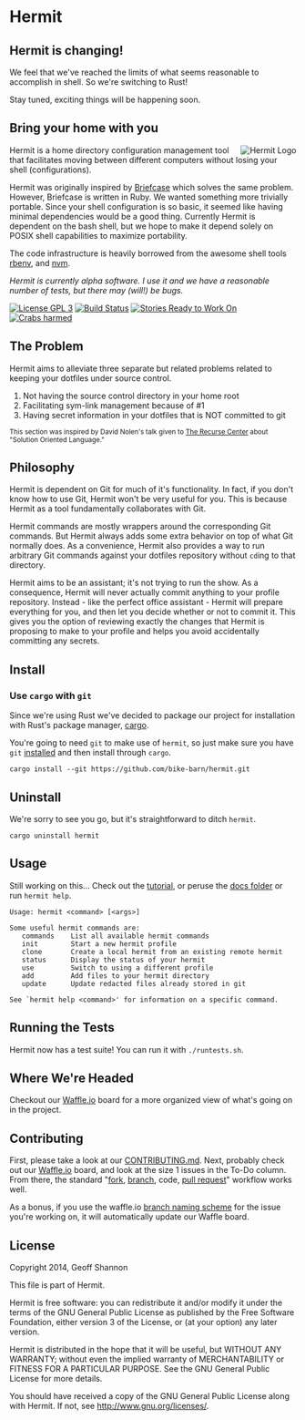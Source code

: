 Hermit
======

Hermit is changing!
------------------

We feel that we've reached the limits of what seems reasonable to
accomplish in shell. So we're switching to Rust!

Stay tuned, exciting things will be happening soon.

Bring your home with you
------------------------

<img src="http://www.zephyrizing.net/hermit/images/hermit-crab.png"
 alt="Hermit Logo" title="The Crab" align="right" />

Hermit is a home directory configuration management tool that
facilitates moving between different computers without losing your
shell (configurations).

Hermit was originally inspired by [Briefcase] which solves the same
problem.  However, Briefcase is written in Ruby.  We wanted something
more trivially portable. Since your shell configuration is so basic,
it seemed like having minimal dependencies would be a good
thing. Currently Hermit is dependent on the bash shell, but we hope to
make it depend solely on POSIX shell capabilities to maximize
portability.

The code infrastructure is heavily borrowed from the awesome shell
tools [rbenv], and [nvm].

_Hermit is currently alpha software. I use it and we have a reasonable
number of tests, but there may (will!) be bugs._

[![License GPL 3][badge-license]](http://www.gnu.org/licenses/gpl-3.0.txt)
[![Build Status][badge-build]](https://travis-ci.org/bike-barn/hermit)
[![Stories Ready to Work On][badge-todo]](https://waffle.io/bike-barn/hermit)
[![Crabs harmed][badge-crabs]](http://shields.io/)

[badge-license]: https://img.shields.io/badge/license-GPL_3-green.svg
[badge-build]: https://travis-ci.org/bike-barn/hermit.svg?branch=master
[badge-todo]: https://badge.waffle.io/bike-barn/hermit.svg?label=to-do&title=To-Do
[badge-crabs]: http://img.shields.io/badge/crabs_harmed-0-blue.svg

[Briefcase]: https://github.com/jim/briefcase
[rbenv]: https://github.com/sstephenson/rbenv
[nvm]: https://github.com/creationix/nvm

The Problem
-----------

Hermit aims to alleviate three separate but related problems related
to keeping your dotfiles under source control.

1. Not having the source control directory in your home root
2. Facilitating sym-link management because of #1
3. Having secret information in your dotfiles that is NOT committed to
   git

<sub>This section was inspired by David Nolen's talk given to
[The Recurse Center][RC] about "Solution Oriented Language."</sub>

[RC]: https://www.recursecenter.com/

Philosophy
----------

Hermit is dependent on Git for much of it's functionality. In fact, if
you don't know how to use Git, Hermit won't be very useful for
you. This is because Hermit as a tool fundamentally collaborates with
Git.

Hermit commands are mostly wrappers around the corresponding Git
commands. But Hermit always adds some extra behavior on top of what
Git normally does. As a convenience, Hermit also provides a way to run
arbitrary Git commands against your dotfiles repository without
`cd`ing to that directory.

Hermit aims to be an assistant; it's not trying to run the show. As a
consequence, Hermit will never actually commit anything to your
profile repository. Instead - like the perfect office assistant -
Hermit will prepare everything for you, and then let you decide
whether or not to commit it. This gives you the option of reviewing
exactly the changes that Hermit is proposing to make to your profile
and helps you avoid accidentally committing any secrets.

Install
-------

### Use `cargo` with `git`

Since we're using Rust we've decided to package our project for installation
with Rust's package manager, [cargo][install-cargo].

You're going to need `git` to make use of `hermit`, so just make sure
you have `git` [installed][install-git] and then install through `cargo`.

    cargo install --git https://github.com/bike-barn/hermit.git

[install-cargo]: http://doc.crates.io/
[install-git]: https://git-scm.com/book/en/v1/Getting-Started-Installing-Git

Uninstall
---------

We're sorry to see you go, but it's straightforward to ditch `hermit`.

    cargo uninstall hermit

Usage
-----

Still working on this... Check out the [tutorial], or peruse the
[docs folder][hermit-docs] or run `hermit help`.

[tutorial]: https://github.com/RadicalZephyr/hermit/tree/master/doc/tutorial.md
[hermit-docs]: https://github.com/RadicalZephyr/hermit/tree/master/doc


```
Usage: hermit <command> [<args>]

Some useful hermit commands are:
   commands    List all available hermit commands
   init        Start a new hermit profile
   clone       Create a local hermit from an existing remote hermit
   status      Display the status of your hermit
   use         Switch to using a different profile
   add         Add files to your hermit directory
   update      Update redacted files already stored in git

See `hermit help <command>' for information on a specific command.
```

Running the Tests
-----------------

Hermit now has a test suite! You can run it with `./runtests.sh`.

Where We're Headed
------------------

Checkout our [Waffle.io][waffle] board for a more organized view of
what's going on in the project.

[waffle]: https://waffle.io/bike-barn/hermit

Contributing
------------

First, please take a look at our
[CONTRIBUTING.md][contributing]. Next, probably check out our
[Waffle.io][waffle] board, and look at the size 1 issues in the To-Do
column. From there, the standard "[fork], [branch], code,
[pull request]" workflow works well.

[contributing]: https://github.com/bike-barn/hermit/blob/master/CONTRIBUTING.md
[fork]: https://help.github.com/articles/fork-a-repo/
[branch]: https://help.github.com/articles/creating-and-deleting-branches-within-your-repository/
[pull request]: https://help.github.com/articles/creating-a-pull-request/

As a bonus, if you use the waffle.io
[branch naming scheme][waffle-flow] for the issue you're working on,
it will automatically update our Waffle board.

[waffle-flow]: https://github.com/waffleio/waffle.io/wiki/FAQs#branch-moving

License
-------

Copyright 2014, Geoff Shannon

This file is part of Hermit.

Hermit is free software: you can redistribute it and/or modify it
under the terms of the GNU General Public License as published by
the Free Software Foundation, either version 3 of the License, or
(at your option) any later version.

Hermit is distributed in the hope that it will be useful, but
WITHOUT ANY WARRANTY; without even the implied warranty of
MERCHANTABILITY or FITNESS FOR A PARTICULAR PURPOSE.  See the GNU
General Public License for more details.

You should have received a copy of the GNU General Public License
along with Hermit. If not, see <http://www.gnu.org/licenses/>.
